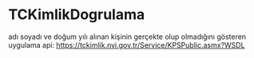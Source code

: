 # TCKimlikDogrulama
adı soyadı ve doğum yılı alınan kişinin gerçekte olup olmadığını gösteren uygulama
api: https://tckimlik.nvi.gov.tr/Service/KPSPublic.asmx?WSDL